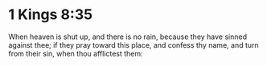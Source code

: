# 1 Kings 8:35

When heaven is shut up, and there is no rain, because they have sinned against thee; if they pray toward this place, and confess thy name, and turn from their sin, when thou afflictest them: